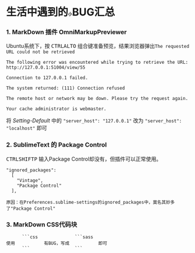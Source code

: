 # 生活中遇到的<small><small><small><small><small>小</small></small></small></small></small>BUG汇总

### 1. MarkDown 插件 OmniMarkupPreviewer

Ubuntu系统下，按 <kbd>CTRL</kbd><kbd>ALT</kbd><kbd>O</kbd> 组合键准备预览，结果浏览器弹出`The requested URL could not be retrieved`

```
The following error was encountered while trying to retrieve the URL: http://127.0.0.1:51004/view/55

Connection to 127.0.0.1 failed.

The system returned: (111) Connection refused

The remote host or network may be down. Please try the request again.

Your cache administrator is webmaster.
```

将 _Setting-Default_ 中的 `"server_host": "127.0.0.1"` 改为 `"server_host": "localhost"` 即可

### 2. SublimeText 的 Package Control

<kbd>CTRL</kbd><kbd>SHIFT</kbd><kbd>P</kbd> 输入Package Control却没有，但插件可以正常使用。

```
"ignored_packages":
  [
    "Vintage",
    "Package Control"
  ],

原因：在Preferences.sublime-settings的ignored_packages中，莫名其妙多了"Package Control"
```

### 3. MarkDown CSS代码块

          ```css              ```sass
    使用           有BUG，写成           即可
          ```                 ```
